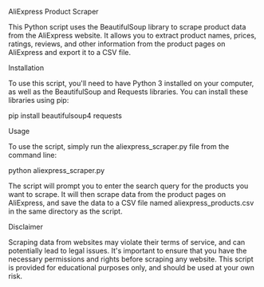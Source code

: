 AliExpress Product Scraper

This Python script uses the BeautifulSoup library to scrape product data from the AliExpress website. It allows you to extract product names, prices, ratings, reviews, and other information from the product pages on AliExpress and export it to a CSV file.

Installation

To use this script, you'll need to have Python 3 installed on your computer, as well as the BeautifulSoup and Requests libraries. You can install these libraries using pip:


pip install beautifulsoup4 requests

Usage

To use the script, simply run the aliexpress_scraper.py file from the command line:

python aliexpress_scraper.py

The script will prompt you to enter the search query for the products you want to scrape. It will then scrape data from the product pages on AliExpress, and save the data to a CSV file named aliexpress_products.csv in the same directory as the script.

Disclaimer

Scraping data from websites may violate their terms of service, and can potentially lead to legal issues. It's important to ensure that you have the necessary permissions and rights before scraping any website. This script is provided for educational purposes only, and should be used at your own risk.






